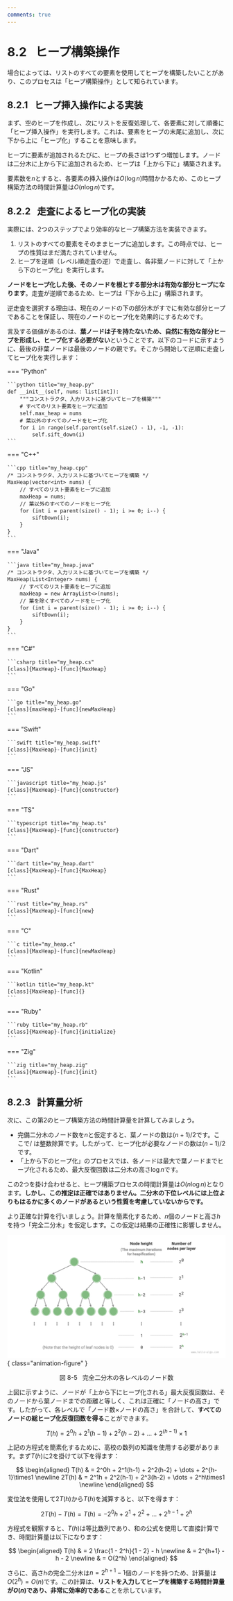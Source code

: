 ```yaml
---
comments: true
---
```


# 8.2 &nbsp; ヒープ構築操作

場合によっては、リストのすべての要素を使用してヒープを構築したいことがあり、このプロセスは「ヒープ構築操作」として知られています。

## 8.2.1 &nbsp; ヒープ挿入操作による実装

まず、空のヒープを作成し、次にリストを反復処理して、各要素に対して順番に「ヒープ挿入操作」を実行します。これは、要素をヒープの末尾に追加し、次に下から上に「ヒープ化」することを意味します。

ヒープに要素が追加されるたびに、ヒープの長さは1つずつ増加します。ノードは二分木に上から下に追加されるため、ヒープは「上から下に」構築されます。

要素数を$n$とすると、各要素の挿入操作は$O(\log{n})$時間かかるため、このヒープ構築方法の時間計算量は$O(n \log n)$です。

## 8.2.2 &nbsp; 走査によるヒープ化の実装

実際には、2つのステップでより効率的なヒープ構築方法を実装できます。

1. リストのすべての要素をそのままヒープに追加します。この時点では、ヒープの性質はまだ満たされていません。
2. ヒープを逆順（レベル順走査の逆）で走査し、各非葉ノードに対して「上から下のヒープ化」を実行します。

**ノードをヒープ化した後、そのノードを根とする部分木は有効な部分ヒープになります**。走査が逆順であるため、ヒープは「下から上に」構築されます。

逆走査を選択する理由は、現在のノードの下の部分木がすでに有効な部分ヒープであることを保証し、現在のノードのヒープ化を効果的にするためです。

言及する価値があるのは、**葉ノードは子を持たないため、自然に有効な部分ヒープを形成し、ヒープ化する必要がない**ということです。以下のコードに示すように、最後の非葉ノードは最後のノードの親です。そこから開始して逆順に走査してヒープ化を実行します：

=== "Python"

    ```python title="my_heap.py"
    def __init__(self, nums: list[int]):
        """コンストラクタ、入力リストに基づいてヒープを構築"""
        # すべてのリスト要素をヒープに追加
        self.max_heap = nums
        # 葉以外のすべてのノードをヒープ化
        for i in range(self.parent(self.size() - 1), -1, -1):
            self.sift_down(i)
    ```

=== "C++"

    ```cpp title="my_heap.cpp"
    /* コンストラクタ、入力リストに基づいてヒープを構築 */
    MaxHeap(vector<int> nums) {
        // すべてのリスト要素をヒープに追加
        maxHeap = nums;
        // 葉以外のすべてのノードをヒープ化
        for (int i = parent(size() - 1); i >= 0; i--) {
            siftDown(i);
        }
    }
    ```

=== "Java"

    ```java title="my_heap.java"
    /* コンストラクタ、入力リストに基づいてヒープを構築 */
    MaxHeap(List<Integer> nums) {
        // すべてのリスト要素をヒープに追加
        maxHeap = new ArrayList<>(nums);
        // 葉を除くすべてのノードをヒープ化
        for (int i = parent(size() - 1); i >= 0; i--) {
            siftDown(i);
        }
    }
    ```

=== "C#"

    ```csharp title="my_heap.cs"
    [class]{MaxHeap}-[func]{MaxHeap}
    ```

=== "Go"

    ```go title="my_heap.go"
    [class]{maxHeap}-[func]{newMaxHeap}
    ```

=== "Swift"

    ```swift title="my_heap.swift"
    [class]{MaxHeap}-[func]{init}
    ```

=== "JS"

    ```javascript title="my_heap.js"
    [class]{MaxHeap}-[func]{constructor}
    ```

=== "TS"

    ```typescript title="my_heap.ts"
    [class]{MaxHeap}-[func]{constructor}
    ```

=== "Dart"

    ```dart title="my_heap.dart"
    [class]{MaxHeap}-[func]{MaxHeap}
    ```

=== "Rust"

    ```rust title="my_heap.rs"
    [class]{MaxHeap}-[func]{new}
    ```

=== "C"

    ```c title="my_heap.c"
    [class]{MaxHeap}-[func]{newMaxHeap}
    ```

=== "Kotlin"

    ```kotlin title="my_heap.kt"
    [class]{MaxHeap}-[func]{}
    ```

=== "Ruby"

    ```ruby title="my_heap.rb"
    [class]{MaxHeap}-[func]{initialize}
    ```

=== "Zig"

    ```zig title="my_heap.zig"
    [class]{MaxHeap}-[func]{init}
    ```

## 8.2.3 &nbsp; 計算量分析

次に、この第2のヒープ構築方法の時間計算量を計算してみましょう。

- 完備二分木のノード数を$n$と仮定すると、葉ノードの数は$(n + 1) / 2$です。ここで$/$ は整数除算です。したがって、ヒープ化が必要なノードの数は$(n - 1) / 2$です。
- 「上から下のヒープ化」のプロセスでは、各ノードは最大で葉ノードまでヒープ化されるため、最大反復回数は二分木の高さ$\log n$です。

この2つを掛け合わせると、ヒープ構築プロセスの時間計算量は$O(n \log n)$となります。**しかし、この推定は正確ではありません。二分木の下位レベルには上位よりもはるかに多くのノードがあるという性質を考慮していないからです。**

より正確な計算を行いましょう。計算を簡素化するため、$n$個のノードと高さ$h$を持つ「完全二分木」を仮定します。この仮定は結果の正確性に影響しません。

![完全二分木の各レベルのノード数](build_heap.assets/heapify_operations_count.png){ class="animation-figure" }

<p align="center"> 図 8-5 &nbsp; 完全二分木の各レベルのノード数 </p>

上図に示すように、ノードが「上から下にヒープ化される」最大反復回数は、そのノードから葉ノードまでの距離と等しく、これは正確に「ノードの高さ」です。したがって、各レベルで「ノード数×ノードの高さ」を合計して、**すべてのノードの総ヒープ化反復回数を得る**ことができます。

$$
T(h) = 2^0h + 2^1(h-1) + 2^2(h-2) + \dots + 2^{(h-1)}\times1
$$

上記の方程式を簡素化するために、高校の数列の知識を使用する必要があります。まず$T(h)$に$2$を掛けて以下を得ます：

$$
\begin{aligned}
T(h) & = 2^0h + 2^1(h-1) + 2^2(h-2) + \dots + 2^{h-1}\times1 \newline
2T(h) & = 2^1h + 2^2(h-1) + 2^3(h-2) + \dots + 2^h\times1 \newline
\end{aligned}
$$

変位法を使用して$2T(h)$から$T(h)$を減算すると、以下を得ます：

$$
2T(h) - T(h) = T(h) = -2^0h + 2^1 + 2^2 + \dots + 2^{h-1} + 2^h
$$

方程式を観察すると、$T(h)$は等比数列であり、和の公式を使用して直接計算でき、時間計算量は以下になります：

$$
\begin{aligned}
T(h) & = 2 \frac{1 - 2^h}{1 - 2} - h \newline
& = 2^{h+1} - h - 2 \newline
& = O(2^h)
\end{aligned}
$$

さらに、高さ$h$の完全二分木は$n = 2^{h+1} - 1$個のノードを持つため、計算量は$O(2^h) = O(n)$です。この計算は、**リストを入力してヒープを構築する時間計算量が$O(n)$であり、非常に効率的である**ことを示しています。
